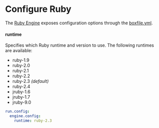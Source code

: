 # Configure Ruby
The <a href="https://github.com/nanobox-io/nanobox-engine-ruby" target="\_blank">Ruby Engine</a> exposes configuration options through the <a href="http://docs.nanobox.io/boxfile/" target="\_blank">boxfile.yml</a>.

#### runtime
Specifies which Ruby runtime and version to use. The following runtimes are available:

- ruby-1.9
- ruby-2.0
- ruby-2.1
- ruby-2.2
- ruby-2.3 *(default)*
- ruby-2.4
- jruby-1.6
- jruby-1.7
- jruby-9.0

```yaml
run.config:
  engine.config:
    runtime: ruby-2.3
```
